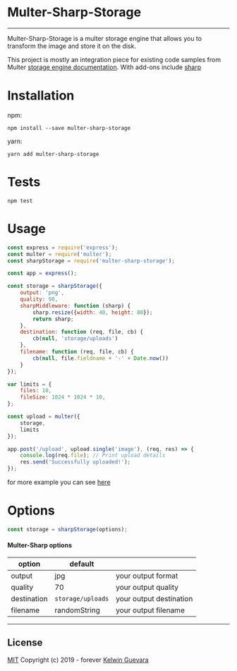 # Multer-Sharp-Storage

***

Multer-Sharp-Storage is a multer storage engine that allows you to transform the image and store it on the disk.

This project is mostly an integration piece for existing code samples from Multer [storage engine documentation](https://github.com/expressjs/multer/blob/master/StorageEngine.md). With add-ons include  [sharp](https://github.com/lovell/sharp)


# Installation

npm:

	npm install --save multer-sharp-storage

yarn:

	yarn add multer-sharp-storage

# Tests

```
npm test
```

# Usage

```javascript
const express = require('express');
const multer = require('multer');
const sharpStorage = require('multer-sharp-storage');

const app = express();

const storage = sharpStorage({
	output: 'png',
	quality: 90,
	sharpMiddleware: function (sharp) {
		sharp.resize({width: 40, height: 80});
		return sharp;
	},
	destination: function (req, file, cb) {
		cb(null, 'storage/uploads')
	},
	filename: function (req, file, cb) {
		cb(null, file.fieldname + '-' + Date.now())
	}
});

var limits = {
	files: 10,
	fileSize: 1024 * 1024 * 10,
};

const upload = multer({ 
    storage,
    limits
});

app.post('/upload', upload.single('image'), (req, res) => {
    console.log(req.file); // Print upload details
    res.send('Successfully uploaded!');
});

```

for more example you can see [here](https://github.com/kguevara/multer-sharp-storage)

# Options
```javascript
const storage = sharpStorage(options);
```

#### Multer-Sharp options
| option | default |  |
| ------ | ------- | ---- |
| output | jpg | your output format |
| quality | 70 | your output quality |
| destination | `storage/uploads` | your output destination |
| filename | randomString | your output filename |

***

## License
[MIT](http://opensource.org/licenses/MIT)
Copyright (c) 2019 - forever [Kelwin Guevara](https://github.com/kguevara)